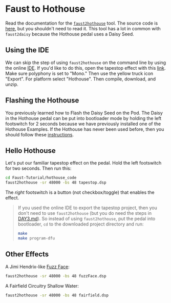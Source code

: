 # Faust to Hothouse

Read the documentation for the [`faust2hothouse`](https://github.com/grame-cncm/faust/tree/master-dev/architecture/hothouse) tool. The source code is [here](https://github.com/grame-cncm/faust/blob/master-dev/tools/faust2appls/faust2hothouse), but you shouldn't need to read it. This tool has a lot in common with `faust2daisy` because the Hothouse pedal uses a Daisy Seed.

## Using the IDE

We can skip the step of using `faust2hothouse` on the command line by using the online [IDE](https://faustide.grame.fr/). If you'd like to do this, open the tapestop effect with this [link](https://faustide.grame.fr/?code=https://raw.githubusercontent.com/DBraun/Faust-Tutorial/refs/heads/main/hothouse_code/tapestop.dsp). Make sure polyphony is set to "Mono." Then use the yellow truck icon "Export". For platform select "Hothouse". Then compile, download, and unzip.

## Flashing the Hothouse

You previously learned how to Flash the Daisy Seed on the Pod. The Daisy in the Hothouse pedal can be put into bootloader mode by holding the left footswitch for 2 seconds because we have previously installed one of the Hothouse Examples. If the Hothouse has never been used before, then you should follow these [instructions](https://github.com/clevelandmusicco/HothouseExamples/wiki/10%E2%80%90Minute-Quick-Start).

## Hello Hothouse

Let's put our familiar tapestop effect on the pedal. Hold the left footswitch for two seconds. Then run this:

```bash
cd Faust-Tutorial/hothouse_code
faust2hothouse -sr 48000 -bs 48 tapestop.dsp
```

The *right* footswitch is a button (not checkbox/toggle) that enables the effect.

> If you used the online IDE to export the tapestop project, then you don't need to use `faust2hothouse` (but you do need the steps in [DAY3.md](https://github.com/DBraun/Faust-Tutorial/blob/main/DAY3.md)). So instead of using `faust2hothouse`, put the pedal into bootloader, `cd` to the downloaded project directory and run:
> ```bash
> make
> make program-dfu
> ```

## Other Effects

A Jimi Hendrix-like [Fuzz Face](https://en.wikipedia.org/wiki/Fuzz_Face):
```bash
faust2hothouse -sr 48000 -bs 48 fuzzFace.dsp
```

A Fairfield Circuitry Shallow Water:
```bash
faust2hothouse -sr 48000 -bs 48 fairfield.dsp
```
